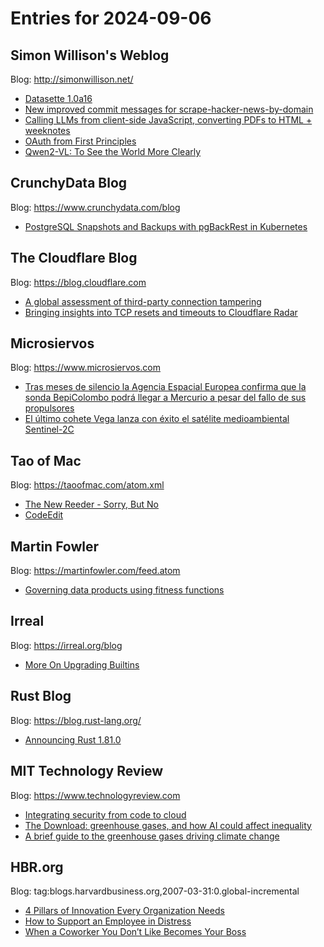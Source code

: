 # Entries for 2024-09-06
## Simon Willison's Weblog 
Blog: http://simonwillison.net/ 

- [Datasette 1.0a16](https://simonwillison.net/2024/Sep/6/datasette-10a16/#atom-everything)
- [New improved commit messages for scrape-hacker-news-by-domain](https://simonwillison.net/2024/Sep/6/improved-commit-messages-csv-diff/#atom-everything)
- [Calling LLMs from client-side JavaScript, converting PDFs to HTML + weeknotes](https://simonwillison.net/2024/Sep/6/weeknotes/#atom-everything)
- [OAuth from First Principles](https://simonwillison.net/2024/Sep/5/oauth-from-first-principles/#atom-everything)
- [Qwen2-VL: To See the World More Clearly](https://simonwillison.net/2024/Sep/4/qwen2-vl/#atom-everything)
## CrunchyData Blog 
Blog: https://www.crunchydata.com/blog 

- [ PostgreSQL Snapshots and Backups with pgBackRest in Kubernetes ](https://www.crunchydata.com/blog/postgresql-snapshots-and-backups-with-pgbackrest-in-kubernetes)
##  The Cloudflare Blog  
Blog: https://blog.cloudflare.com 

- [A global assessment of third-party connection tampering](https://blog.cloudflare.com/connection-tampering)
- [Bringing insights into TCP resets and timeouts to Cloudflare Radar](https://blog.cloudflare.com/tcp-resets-timeouts)
## Microsiervos 
Blog: https://www.microsiervos.com 

- [Tras meses de silencio la Agencia Espacial Europea confirma que la sonda BepiColombo podrá llegar a Mercurio a pesar del fallo de sus propulsores](https://www.microsiervos.com/archivo/espacio/esa-confirma-bepicolombo-puede-llegar-mercurio.html)
- [El último cohete Vega lanza con éxito el satélite medioambiental Sentinel-2C](https://www.microsiervos.com/archivo/espacio/lanzamiento-satelite-sentinel-2c-ultimo-vega.html)
## Tao of Mac 
Blog: https://taoofmac.com/atom.xml 

- [The New Reeder - Sorry, But No](https://taoofmac.com/space/links/2024/09/05/2337)
- [CodeEdit](https://taoofmac.com/space/apps/codeedit)
## Martin Fowler 
Blog: https://martinfowler.com/feed.atom 

- [Governing data products using fitness functions](https://martinfowler.com/articles/fitness-functions-data-products.html)
## Irreal 
Blog: https://irreal.org/blog 

- [More On Upgrading Builtins](https://irreal.org/blog/?p=12426)
## Rust Blog 
Blog: https://blog.rust-lang.org/ 

- [Announcing Rust 1.81.0](https://blog.rust-lang.org/2024/09/05/Rust-1.81.0.html)
## MIT Technology Review 
Blog: https://www.technologyreview.com 

- [Integrating security from code to cloud](https://www.technologyreview.com/2024/09/05/1097020/integrating-security-from-code-to-cloud/)
- [The Download: greenhouse gases, and how AI could affect inequality](https://www.technologyreview.com/2024/09/05/1103674/the-download-greenhouse-gases-and-how-ai-could-affect-inequality/)
- [A brief guide to the greenhouse gases driving climate change](https://www.technologyreview.com/2024/09/05/1103654/greenhouse-gases-guide/)
## HBR.org 
Blog: tag:blogs.harvardbusiness.org,2007-03-31:0.global-incremental 

- [4 Pillars of Innovation Every Organization Needs](https://hbr.org/2024/09/4-pillars-of-innovation-every-organization-needs)
- [How to Support an Employee in Distress](https://hbr.org/2024/09/how-to-support-an-employee-in-distress)
- [When a Coworker You Don’t Like Becomes Your Boss](https://hbr.org/2024/09/when-a-coworker-you-dont-like-becomes-your-boss)